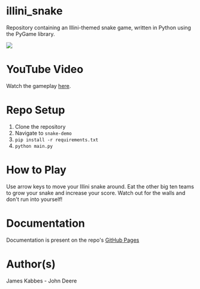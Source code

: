 # illini_snake
Repository containing an Illini-themed snake game, written in Python using the PyGame library.

![](src/illini_snake/static/Gameplay.gif)

# YouTube Video
Watch the gameplay [here](https://youtu.be/pZuzKWZzt00).

# Repo Setup

1. Clone the repository
2. Navigate to `snake-demo`
3. `pip install -r requirements.txt`
4. `python main.py`

# How to Play
Use arrow keys to move your Illini snake around. Eat the other big ten teams to grow your snake and increase your score. Watch out for the walls and don't run into yourself!

# Documentation
Documentation is present on the repo's [GitHub Pages](https://uirpack.github.io/illini-snake)

# Author(s)
James Kabbes - John Deere